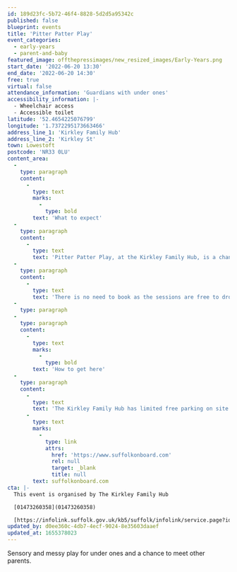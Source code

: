 ```yaml
---
id: 189d23fc-5b72-46f4-8828-5d2d5a95342c
published: false
blueprint: events
title: 'Pitter Patter Play'
event_categories:
  - early-years
  - parent-and-baby
featured_image: offthepressimages/new_resized_images/Early-Years.png
start_date: '2022-06-20 13:30'
end_date: '2022-06-20 14:30'
free: true
virtual: false
attendance_information: 'Guardians with under ones'
accessibility_information: |-
  - Wheelchair access
  - Accessible toilet
latitude: '52.4654225076799'
longitude: '1.7372295173663466'
address_line_1: 'Kirkley Family Hub'
address_line_2: 'Kirkley St'
town: Lowestoft
postcode: 'NR33 0LU'
content_area:
  -
    type: paragraph
    content:
      -
        type: text
        marks:
          -
            type: bold
        text: 'What to expect'
  -
    type: paragraph
    content:
      -
        type: text
        text: 'Pitter Patter Play, at the Kirkley Family Hub, is a chance for you and your little one to enjoy sensory fun and messy play with Healthy Child Practitioner, Lucy, and Katie, as well as to meet other parents and guardians for support. There is also a reading corner with books and activities to promote reading at an early age with your little one.'
  -
    type: paragraph
    content:
      -
        type: text
        text: 'There is no need to book as the sessions are free to drop in, however, due to space it will be on a one in, one out basis.'
  -
    type: paragraph
  -
    type: paragraph
    content:
      -
        type: text
        marks:
          -
            type: bold
        text: 'How to get here'
  -
    type: paragraph
    content:
      -
        type: text
        text: 'The Kirkley Family Hub has limited free parking on site. Enstone Road is the nearest bus stop, located on Carlton Road 0.09 km away. Bus time tables can be accessed via '
      -
        type: text
        marks:
          -
            type: link
            attrs:
              href: 'https://www.suffolkonboard.com'
              rel: null
              target: _blank
              title: null
        text: suffolkonboard.com
cta: |-
  This event is organised by The Kirkley Family Hub

  [01473260358](01473260358)

  [https://infolink.suffolk.gov.uk/kb5/suffolk/infolink/service.page?id=j3FbQ-738P0](https://infolink.suffolk.gov.uk/kb5/suffolk/infolink/service.page?id=j3FbQ-738P0)
updated_by: d0ee360c-4db7-4ecf-9024-8e35603daaef
updated_at: 1655378023
---
```

Sensory and messy play for under ones and a chance to meet other parents.